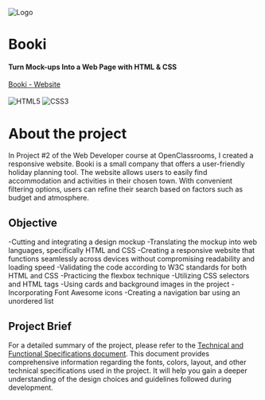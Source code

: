 ![Logo](https://thaytriacca.github.io/Project2/images/logo/Booki.png)

# Booki
#### Turn Mock-ups Into a Web Page with HTML & CSS
[Booki - Website](https://thaytriacca.github.io/Booki/)
<br>
<br>
![HTML5](	https://img.shields.io/badge/HTML5-E34F26?style=for-the-badge&logo=html5&logoColor=white) 
![CSS3](https://img.shields.io/badge/CSS3-1572B6?style=for-the-badge&logo=css3&logoColor=white)
<br>
# About the project

In Project #2 of the Web Developer course at OpenClassrooms, I created a responsive website. Booki is a small company that offers a user-friendly holiday planning tool. The website allows users to easily find accommodation and activities in their chosen town. With convenient filtering options, users can refine their search based on factors such as budget and atmosphere.


## Objective

-Cutting and integrating a design mockup
-Translating the mockup into web languages, specifically HTML and CSS
-Creating a responsive website that functions seamlessly across devices without compromising readability and loading speed
-Validating the code according to W3C standards for both HTML and CSS
-Practicing the flexbox technique
-Utilizing CSS selectors and HTML tags
-Using cards and background images in the project
-Incorporating Font Awesome icons
-Creating a navigation bar using an unordered list

## Project Brief

For a detailed summary of the project, please refer to the [Technical and Functional Specifications document](https://course.oc-static.com/projects/Front-End+V2/P2+HTML+%26+CSS/WD+P2+-+Technical+and+functional+specifications.pdf). This document provides comprehensive information regarding the fonts, colors, layout, and other technical specifications used in the project. It will help you gain a deeper understanding of the design choices and guidelines followed during development.
